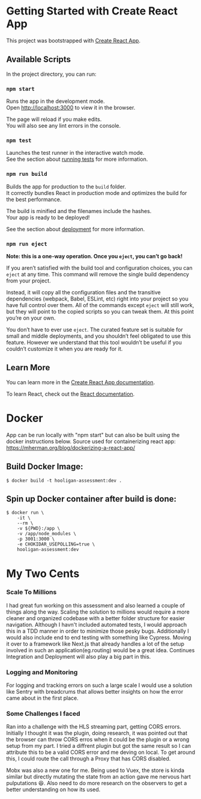# Getting Started with Create React App

This project was bootstrapped with [Create React App](https://github.com/facebook/create-react-app).

## Available Scripts

In the project directory, you can run:

### `npm start`

Runs the app in the development mode.\
Open [http://localhost:3000](http://localhost:3000) to view it in the browser.

The page will reload if you make edits.\
You will also see any lint errors in the console.

### `npm test`

Launches the test runner in the interactive watch mode.\
See the section about [running tests](https://facebook.github.io/create-react-app/docs/running-tests) for more information.

### `npm run build`

Builds the app for production to the `build` folder.\
It correctly bundles React in production mode and optimizes the build for the best performance.

The build is minified and the filenames include the hashes.\
Your app is ready to be deployed!

See the section about [deployment](https://facebook.github.io/create-react-app/docs/deployment) for more information.

### `npm run eject`

**Note: this is a one-way operation. Once you `eject`, you can’t go back!**

If you aren’t satisfied with the build tool and configuration choices, you can `eject` at any time. This command will remove the single build dependency from your project.

Instead, it will copy all the configuration files and the transitive dependencies (webpack, Babel, ESLint, etc) right into your project so you have full control over them. All of the commands except `eject` will still work, but they will point to the copied scripts so you can tweak them. At this point you’re on your own.

You don’t have to ever use `eject`. The curated feature set is suitable for small and middle deployments, and you shouldn’t feel obligated to use this feature. However we understand that this tool wouldn’t be useful if you couldn’t customize it when you are ready for it.

## Learn More

You can learn more in the [Create React App documentation](https://facebook.github.io/create-react-app/docs/getting-started).

To learn React, check out the [React documentation](https://reactjs.org/).

# Docker
App can be run locally with "npm start" but can also be built using the docker instructions below.
Source used for containerizing react app: https://mherman.org/blog/dockerizing-a-react-app/

## Build Docker Image:

```
$ docker build -t hooligan-assessment:dev .
```

## Spin up Docker container after build is done:

```
$ docker run \
    -it \
    --rm \
    -v ${PWD}:/app \
    -v /app/node_modules \
    -p 3001:3000 \
    -e CHOKIDAR_USEPOLLING=true \
    hooligan-assessment:dev

```

# My Two Cents

### Scale To Millions
I had great fun working on this assessment and also learned a couple of things along the way. Scaling the solution to millions would require a more cleaner and organized codebase with a better folder structure for easier navigation. Although I havn't included automated tests, I would approach this in a TDD manner in order to minimize those pesky bugs. Additionally I would also include end to end testing with something like Cypress. Moving it over to a framework like Next.js that already handles a lot of the setup involved in such an application(eg.routing) would be a great idea. Continues Integration and Deployment will also play a big part in this.

### Logging and Monitoring
For logging and tracking errors on such a large scale I would use a solution like Sentry with breadcrums that allows better insights on how the error came about in the first place.

### Some Challenges I faced
Ran into a challenge with the HLS streaming part, getting CORS errors. Initially I thought it was the plugin, doing research, it was pointed out that the browser can throw CORS erros when it could be the plugin or a wrong setup from my part. I tried a diffrent plugin but got the same result so I can attribute this to be a valid CORS error and me deving on local. To get around this, I could route the call through a Proxy that has CORS disabled.

Mobx was also a new one for me. Being used to Vuex, the store is kinda similar but directly mutating the state from an action gave me nervous hart pulputations :laughing:. Also need to do more research on the observers to get a better understanding on how its used.
